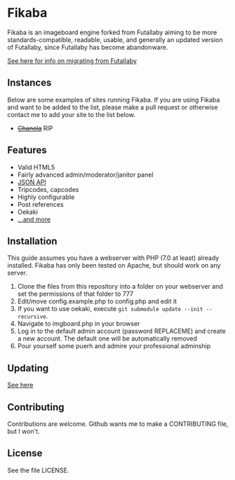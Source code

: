 # Fikaba 
Fikaba is an imageboard engine forked from Futallaby aiming to be more standards-compatible, readable, usable, and generally an updated version of Futallaby, since Futallaby has become abandonware.

[See here for info on migrating from Futallaby](https://github.com/knarka/fikaba/blob/master/docs/migrate.md)

## Instances
Below are some examples of sites running Fikaba. If you are using Fikaba and want to be added to the list, please make a pull request or otherwise contact me to add your site to the list below.

* ~~[Chanola](http://chanola.netau.net/board/)~~ RIP

## Features
* Valid HTML5
* Fairly advanced admin/moderator/janitor panel
* [JSON API](https://github.com/knarka/fikaba/blob/master/docs/api.md)
* Tripcodes, capcodes
* Highly configurable
* Post references
* Oekaki
* [...and more](https://github.com/knarka/fikaba/blob/master/docs/features.md)

## Installation
This guide assumes you have a webserver with PHP (7.0 at least) already installed. Fikaba has only been tested on Apache, but should work on any server.

1. Clone the files from this repository into a folder on your webserver and set the permissions of that folder to 777
2. Edit/move config.example.php to config.php and edit it
3. If you want to use oekaki, execute `git submodule update --init --recursive`.
4. Navigate to imgboard.php in your browser
5. Log in to the default admin account (password REPLACEME) and create a new account. The default one will be automatically removed
6. Pour yourself some puerh and admire your professional adminship

## Updating
[See here](https://github.com/knarka/fikaba/blob/master/docs/update.md)

## Contributing
Contributions are welcome. Github wants me to make a CONTRIBUTING file, but I won't.

## License
See the file LICENSE.
